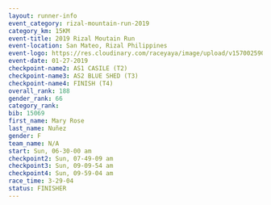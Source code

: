 ```yaml
---
layout: runner-info 
event_category: rizal-mountain-run-2019 
category_km: 15KM 
event-title: 2019 Rizal Moutain Run 
event-location: San Mateo, Rizal Philippines 
event-logo: https://res.cloudinary.com/raceyaya/image/upload/v1570025909/logo/rizal-mountain_gkfete.jpg 
event-date: 01-27-2019 
checkpoint-name2: AS1 CASILE (T2) 
checkpoint-name3: AS2 BLUE SHED (T3) 
checkpoint-name4: FINISH (T4) 
overall_rank: 188
gender_rank: 66
category_rank: 
bib: 15069
first_name: Mary Rose
last_name: Nuñez
gender: F
team_name: N/A
start: Sun, 06-30-00 am
checkpoint2: Sun, 07-49-09 am
checkpoint3: Sun, 09-09-54 am
checkpoint4: Sun, 09-59-04 am
race_time: 3-29-04
status: FINISHER
---
```

